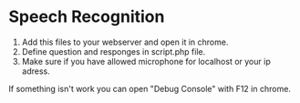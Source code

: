 # Speech Recognition
1. Add this files to your webserver and open it in chrome.
2. Define question and responges in script.php file.
3. Make sure if you have allowed microphone for localhost or your ip adress.

If something isn't work you can open "Debug Console" with F12 in chrome.
